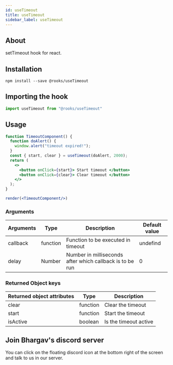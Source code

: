```yaml
---
id: useTimeout
title: useTimeout
sidebar_label: useTimeout
---
```


   

## About

setTimeout hook for react.
<br/>

## Installation

    npm install --save @rooks/useTimeout

## Importing the hook

```javascript
import useTimeout from "@rooks/useTimeout"
```

## Usage

```jsx
function TimeoutComponent() {
  function doAlert() {
    window.alert("timeout expired!");
  }
  const { start, clear } = useTimeout(doAlert, 2000);
  return (
    <>
      <button onClick={start}> Start timeout </button>
      <button onClick={clear}> Clear timeout </button>
    </>
  );
}

render(<TimeoutComponent/>)
```

### Arguments

| Arguments | Type     | Description                                              | Default value |
| --------- | -------- | -------------------------------------------------------- | ------------- |
| callback  | function | Function to be executed in timeout                       | undefind      |
| delay     | Number   | Number in milliseconds after which callback is to be run | 0             |

### Returned Object keys

| Returned object attributes | Type     | Description           |
| -------------------------- | -------- | --------------------- |
| clear                      | function | Clear the timeout     |
| start                      | function | Start the timeout     |
| isActive                   | boolean  | Is the timeout active |


## Join Bhargav's discord server
You can click on the floating discord icon at the bottom right of the screen and talk to us in our server.

